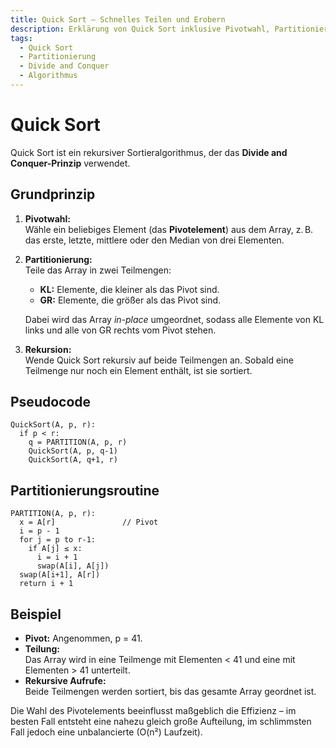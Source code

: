 ```yaml
---
title: Quick Sort – Schnelles Teilen und Erobern  
description: Erklärung von Quick Sort inklusive Pivotwahl, Partitionierung und rekursiver Sortierung im Divide-and-Conquer-Stil.  
tags:  
  - Quick Sort  
  - Partitionierung  
  - Divide and Conquer  
  - Algorithmus  
---
```


# Quick Sort

Quick Sort ist ein rekursiver Sortieralgorithmus, der das **Divide and Conquer-Prinzip** verwendet.

## Grundprinzip

1. **Pivotwahl:**  
   Wähle ein beliebiges Element (das **Pivotelement**) aus dem Array, z. B. das erste, letzte, mittlere oder den Median von drei Elementen.

2. **Partitionierung:**  
   Teile das Array in zwei Teilmengen:
   - **KL:** Elemente, die kleiner als das Pivot sind.  
   - **GR:** Elemente, die größer als das Pivot sind.

   Dabei wird das Array *in-place* umgeordnet, sodass alle Elemente von KL links und alle von GR rechts vom Pivot stehen.

3. **Rekursion:**  
   Wende Quick Sort rekursiv auf beide Teilmengen an. Sobald eine Teilmenge nur noch ein Element enthält, ist sie sortiert.

## Pseudocode

```
QuickSort(A, p, r):
  if p < r:
    q = PARTITION(A, p, r)
    QuickSort(A, p, q-1)
    QuickSort(A, q+1, r)
```

## Partitionierungsroutine

```
PARTITION(A, p, r):
  x = A[r]               // Pivot
  i = p - 1
  for j = p to r-1:
    if A[j] ≤ x:
      i = i + 1
      swap(A[i], A[j])
  swap(A[i+1], A[r])
  return i + 1
```

## Beispiel

- **Pivot:** Angenommen, p = 41.  
- **Teilung:**  
  Das Array wird in eine Teilmenge mit Elementen < 41 und eine mit Elementen > 41 unterteilt.  
- **Rekursive Aufrufe:**  
  Beide Teilmengen werden sortiert, bis das gesamte Array geordnet ist.

Die Wahl des Pivotelements beeinflusst maßgeblich die Effizienz – im besten Fall entsteht eine nahezu gleich große Aufteilung, im schlimmsten Fall jedoch eine unbalancierte (O(n²) Laufzeit).

